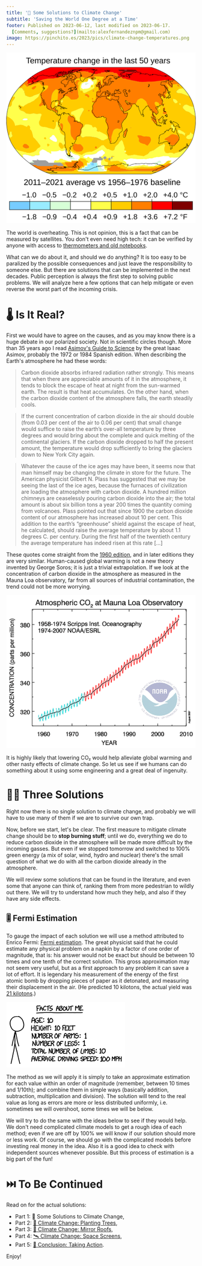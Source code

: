 ```yaml
---
title: '🥵 Some Solutions to Climate Change'
subtitle: 'Saving the World One Degree at a Time'
footer: Published on 2023-06-12, last modified on 2023-06-17.
  [Comments, suggestions?](mailto:alexfernandeznpm@gmail.com)
image: https://pinchito.es/2023/pics/climate-change-temperatures.png
---
```


![Climate change is here. [Source: NASA’s Scientific Visualization Studio](https://commons.wikimedia.org/wiki/File:Change_in_Average_Temperature_With_Fahrenheit.svg).](pics/climate-change-temperatures.svg "Temperatures are rising already. World map comparing average temperatures 1956-1976 with 2011-2021 and going with the lower intervals: -0.5C in a small portion of the Anctartic, 0 in the South seas and near Iceland, +0.2 in 1/3 of the oceans, +0.5 in most of the remaining oceans, +1 in most land areas, +2 in the Arctic.")

The world is overheating.
This is not opinion, this is a fact that can be measured by satellites.
You don't even need high tech:
it can be verified by anyone with access to
[thermometers and old notebooks](https://en.wikipedia.org/wiki/Instrumental_temperature_record).

What can we do about it, and should we do anything?
It is too easy to be paralized by the possible consequences and just leave the responsibility to someone else.
But there are solutions that can be implemented in the next decades.
Public perception is always the first step to solving public problems.
We will analyze here a few options that can help mitigate or even reverse the worst part of the incoming crisis.

# 🌡️ Is It Real?

First we would have to agree on the causes,
and as you may know there is a huge debate in our polarized society.
Not in scientific circles though.
More than 35 years ago I read
[Asimov's Guide to Science](https://en.wikipedia.org/wiki/The_Intelligent_Man%27s_Guide_to_Science)
by the great Isaac Asimov, probably the 1972 or 1984 Spanish edition.
When describing the Earth's atmosphere he had these words:

> Carbon dioxide absorbs infrared radiation rather strongly. This means that when there are appreciable amounts of it in the atmosphere, it tends to block the escape of heat at night from the sun-warmed earth. The result is that heat accumulates. On the other hand, when the carbon dioxide content of the atmosphere falls, the earth steadily cools.

> If the current concentration of carbon dioxide in the air should double (from 0.03 per cent of the air to 0.06 per cent) that small change would suffice to raise the earth’s over-all temperature by three degrees and would bring about the complete and quick melting of the continental glaciers. If the carbon dioxide dropped to half the present amount, the temperature would drop sufficiently to bring the glaciers down to New York City again.

> Whatever the cause of the ice ages may have been, it seems now that man himself may be changing the climate in store for the future. The American physicist Gilbert N. Plass has suggested that we may be seeing the last of the ice ages, because the furnaces of civilization are loading the atmosphere with carbon dioxide. A hundred million chimneys are ceaselessly pouring carbon dioxide into the air; the total amount is about six billion tons a year 200 times the quantity coming from volcanoes. Plass pointed out that since 1900 the carbon dioxide content of our atmosphere has increased about 10 per cent. This addition to the earth’s “greenhouse” shield against the escape of heat, he calculated, should raise the average temperature by about 1.1 degrees C. per century. During the first half of the twentieth century the average temperature has indeed risen at this rate [...]

These quotes come straight from the [1960 edition](https://archive.org/details/intelligentmansg0000unse/page/120/mode/2up),
and in later editions they are very similar.
Human-caused global warming is not a new theory invented by George Soros;
it is just a trivial extrapolation.
If we look at the concentration of carbon dioxide in the atmosphere as measured in the Mauna Loa observatory,
far from all sources of industrial contamination,
the trend could not be more worrying.

![Atmospheric CO₂ has been rising steadily since before 1960; the rate is accelerating. [Source: Mauna Loa Observatory](https://gml.noaa.gov/obop/mlo/programs/esrl/co2/co2.html).](pics/climate-change-dioxide.gif "Data from the Mauna Loa Observatory: concentration in parts per million was ~310 in 1960, ~340 in 1985 and ~380 in 2010.")

It is highly likely that lowering CO₂ would help alleviate global warming
and other nasty effects of climate change.
So let us see if we humans can do something about it
using some engineering and a great deal of ingenuity.

# 🧑‍🔬 Three Solutions

Right now there is no single solution to climate change,
and probably we will have to use many of them if we are to survive our own trap.

Now, before we start, let's be clear.
The first measure to mitigate climate change should be to **stop burning stuff**;
until we do, everything we do to reduce carbon dioxide in the atmosphere
will be made more difficult by the incoming gasses.
But even if we stopped tomorrow and switched to 100% green energy
(a mix of solar, wind, hydro and nuclear)
there's the small question of what we do with all the carbon dioxide already in the atmosphere.

We will review some solutions that can be found in the literature,
and even some that anyone can think of,
ranking them from more pedestrian to wildly out there.
We will try to understand how much they help,
and also if they have any side effects.

## 🎚️ Fermi Estimation

To gauge the impact of each solution we will use a method attributed to Enrico Fermi:
[Fermi estimation](https://what-if.xkcd.com/84/).
The great physicist said that he could estimate any physical problem on a napkin by a factor of one order of magnitude,
that is: his answer would not be exact but should be between 10 times and one tenth of the correct solution.
This gross approximation may not seem very useful,
but as a first approach to any problem it can save a lot of effort.
It is legendary his measurement of the energy of the first atomic bomb by dropping pieces of paper as it detonated,
and measuring their displacement in the air.
(He predicted 10 kilotons,
the actual yield was
[21 kilotons](https://www.lanl.gov/orgs/padwp/pdfs/11nwj2-05.pdf).)

![Using Fermi estimation this would be also my vital stats. [Source: xkcd.com](https://what-if.xkcd.com/84/).](pics/climate-change-fermi.png "A stick figure with the legend 'Facts about me - age: 10, height: 10 feet,  number of arms: 1, number of legs: 1, total number of limbs: 10, average driving speed: 100 mph'.")

The method as we will apply it is simply to take an approximate estimation for each value
within an order of magnitude (remember, between 10 times and 1/10th);
and combine them in simple ways (basically addition, subtraction, multiplication and division).
The solution will tend to the real value as long as errors are more or less distributed uniformly,
i.e. sometimes we will overshoot, some times we will be below.

We will try to do the same with the ideas below to see if they would help.
We don't need complicated climate models to get a rough idea of each method;
even if we are off by 100% we will know if our solution should more or less work.
Of course, we should go with the complicated models before investing real money in the idea.
Also it is a good idea to check with independent sources whenever possible.
But this process of estimation is a big part of the fun!

# ⏭️ To Be Continued

Read on for the actual solutions:

* Part 1: 🥵 Some Solutions to Climate Change,
* Part 2: [🌲 Climate Change: Planting Trees](/2023/climate-change-trees),
* Part 3: [🪩  Climate Change: Mirror Roofs](/2023/climate-change-roofs),
* Part 4: [🛰️ Climate Change: Space Screens](/2023/climate-change-screens),
* Part 5: [🤔 Conclusion: Taking Action](/2023/climate-change-conclusion).

Enjoy!

